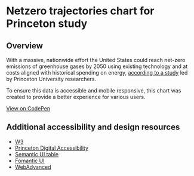 # Netzero trajectories chart for Princeton study

## Overview

With a massive, nationwide effort the United States could reach net-zero emissions of greenhouse gases by 2050 using existing technology and at costs aligned with historical spending on energy, [according to a study](https://acee.princeton.edu/acee-news/net-zero-america-report-release) led by Princeton University researchers.

To ensure this data is accessible and mobile responsive, this chart was created to provide a better experience for various users.

[View on CodePen](https://codepen.io/somenode/pen/OJRjGxL)

## Additional accessibility and design resources

- [W3](https://www.w3.org/WAI/tutorials/tables/two-headers/)
- [Princeton Digital Accessibility](https://accessibility.princeton.edu/how/content/tables)
- [Semantic UI table](https://semantic-ui.com/collections/table.html)
- [Fomantic UI](https://fomantic-ui.com/)
- [WebAdvanced](https://codepen.io/WebAdvanced/pen/MKqJeB)
